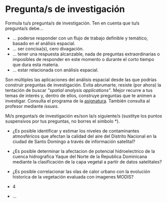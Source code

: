 # Pregunta/s de investigación

Formula tu/s pregunta/s de investigación. Ten en cuenta que tu/s pregunta/s debe...

* ... poderse responder con un flujo de trabajo definible y temático, basado en el análisis espacial.
* ... ser concisa(s), cero divagación.
* ... tener una respuesta alcanzable, nada de preguntas extraordinarias o imposibles de responder en este momento o durante el corto tiempo que dura esta materia.
* ... estar relacionada con análisis espacial.

Son múltiples las aplicaciones del análisis espacial desde las que podrías construir preguntas de investigación. Evita abrumarte, resiste (por ahora) la tentación de buscar *"spatial analysis applications"*. Mejor recurre a tus temas de interés y, dentro de ellos, construye preguntas que te animen a investigar. Consulta el programa de la [asignatura](https://github.com/maestria-geotel-master/material-de-apoyo/blob/master/programa-analisis-espacial.md). También consulta al profesor mediante *issues*.

Mi/s pregunta/s de investigación es/son la/s siguiente/s (sustitye los puntos suspensivos por tus preguntas, no borres el símbolo \*).

* ¿Es posible identificar y estimar los niveles de contaminantes atmosféricos que afectan la calidad del aire del Distrito Nacional en la ciudad de Santo Domingo a través de información satelital?

* ¿Es posible determinar la afectacion de potencial hidroelectrico de la cuenca hidrografica Yaque del Norte de la Republica Dominicana mediante la clasificación de la capa vegetal a partir de datos satelitales?

* ¿Es posible correlacionar las olas de calor urbano con la evolución historica de la vegetación evaluada con imagenes MODIS?

* 4

* ...
